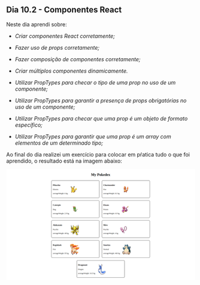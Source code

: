 ## Dia 10.2 - Componentes React

Neste dia aprendi sobre:

- *Criar componentes React corretamente;*

- *Fazer uso de props corretamente;*

- *Fazer composição de componentes corretamente;*

- *Criar múltiplos componentes dinamicamente.*

- *Utilizar PropTypes para checar o tipo de uma prop no uso de um componente;*

- *Utilizar PropTypes para garantir a presença de props obrigatórias no uso de um componente;*

- *Utilizar PropTypes para checar que uma prop é um objeto de formato específico;*

- *Utilizar PropTypes para garantir que uma prop é um array com elementos de um determinado tipo;*

Ao final do dia realizei um exercício para colocar em pŕatica tudo o que foi aprendido, o resultado está na imagem abaixo: 

![Página](images/my-pokedex.png)


